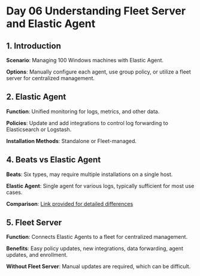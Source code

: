 # Day 06 Understanding Fleet Server and Elastic Agent

## 1. Introduction

**Scenario**: Managing 100 Windows machines with Elastic Agent.

**Options**: Manually configure each agent, use group policy, or utilize a fleet server for centralized management.

## 2. Elastic Agent

**Function**: Unified monitoring for logs, metrics, and other data.

**Policies**: Update and add integrations to control log forwarding to Elasticsearch or Logstash.

**Installation Methods**: Standalone or Fleet-managed.

## 4. Beats vs Elastic Agent

**Beats**: Six types, may require multiple installations on a single host.

**Elastic Agent**: Single agent for various logs, typically sufficient for most use cases.

**Comparison**: [Link provided for detailed differences](https://www.elastic.co/guide/en/fleet/current/beats-agent-comparison.html#additional-capabilities-beats-and-agent)

## 5. Fleet Server

**Function**: Connects Elastic Agents to a fleet for centralized management.

**Benefits**: Easy policy updates, new integrations, data forwarding, agent updates, and enrollment.

**Without Fleet Server**: Manual updates are required, which can be difficult.